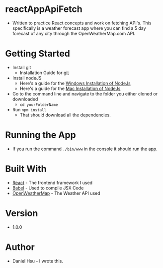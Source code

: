 # reactAppApiFetch
- Written to practice React concepts and work on fetching API's. This specifically is a weather forecast app where you can find a 5 day forecast of any city through the OpenWeatherMap.com API.

# Getting Started
- Install git
    - Installation Guide for [git](https://www.atlassian.com/git/tutorials/install-git)
- Install nodeJS
    - Here's a guide for the [Windows Installation of NodeJs](http://blog.teamtreehouse.com/install-node-js-npm-windows)
    - Here's a guide for the [Mac Installation of NodeJs](http://blog.teamtreehouse.com/install-node-js-npm-mac)
- Go to the command line and navigate to the folder you either cloned or downloaded
    - `cd yourFolderName`
- Run `npm install`
    - That should download all the dependencies.

# Running the App
- If you run the command `./bin/www` in the console it should run the app.

# Built With
- [React](https://reactjs.org/) - The frontend framework I used
- [Babel](https://babeljs.io/) - Used to compile JSX Code
- [OpenWeatherMap](https://openweathermap.org/) - The Weather API used

# Version
- 1.0.0

# Author
- Daniel Hsu - I wrote this.
